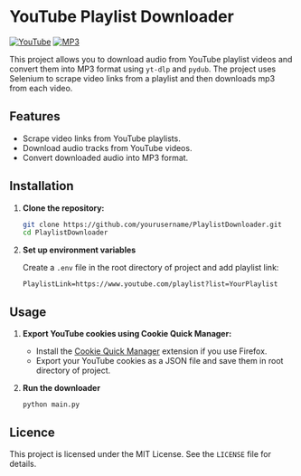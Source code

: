 # YouTube Playlist Downloader

[![YouTube](https://img.shields.io/badge/YouTube-Video-red?style=for-the-badge&logo=youtube&logoColor=white)](https://www.youtube.com/)
[![MP3](https://img.shields.io/badge/Audio-MP3-blue?style=for-the-badge&logo=music&logoColor=white)](https://en.wikipedia.org/wiki/MP3)

This project allows you to download audio from YouTube playlist videos and convert them into MP3
format using `yt-dlp` and `pydub`. The project uses Selenium to scrape video links from a playlist
and then downloads mp3 from each video.

## Features

- Scrape video links from YouTube playlists.
- Download audio tracks from YouTube videos.
- Convert downloaded audio into MP3 format.

## Installation

1. **Clone the repository:**

   ```bash
   git clone https://github.com/yourusername/PlaylistDownloader.git
   cd PlaylistDownloader
   
2. **Set up environment variables**

   Create a `.env` file in the root directory of project and add playlist link:
   ```shell
   PlaylistLink=https://www.youtube.com/playlist?list=YourPlaylist

## Usage

1. **Export YouTube cookies using Cookie Quick Manager:**

   - Install the [Cookie Quick Manager](https://addons.mozilla.org/en-US/firefox/addon/cookie-quick-manager/) extension if you use Firefox.
   - Export your YouTube cookies as a JSON file and save them in root directory of project.
2. **Run the downloader**
   ```shell
   python main.py
   ```

## Licence
This project is licensed under the MIT License. See the  `LICENSE` file for details.
